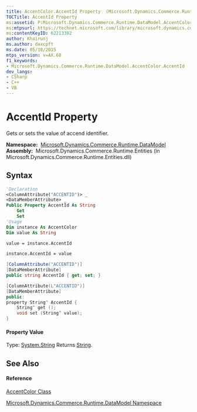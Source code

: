 ```yaml
---
title: AccentColor.AccentId Property  (Microsoft.Dynamics.Commerce.Runtime.DataModel)
TOCTitle: AccentId Property
ms:assetid: P:Microsoft.Dynamics.Commerce.Runtime.DataModel.AccentColor.AccentId
ms:mtpsurl: https://technet.microsoft.com/library/microsoft.dynamics.commerce.runtime.datamodel.accentcolor.accentid(v=AX.60)
ms:contentKeyID: 62213302
author: Khairunj
ms.author: daxcpft
ms.date: 05/18/2015
mtps_version: v=AX.60
f1_keywords:
- Microsoft.Dynamics.Commerce.Runtime.DataModel.AccentColor.AccentId
dev_langs:
- CSharp
- C++
- VB
---
```


# AccentId Property

Gets or sets the value of accend identifier.

**Namespace:**  [Microsoft.Dynamics.Commerce.Runtime.DataModel](microsoft-dynamics-commerce-runtime-datamodel-namespace.md)  
**Assembly:**  Microsoft.Dynamics.Commerce.Runtime.Entities (in Microsoft.Dynamics.Commerce.Runtime.Entities.dll)

## Syntax

``` vb
'Declaration
<ColumnAttribute("ACCENTID")> _
<DataMemberAttribute> _
Public Property AccentId As String
    Get
    Set
'Usage
Dim instance As AccentColor
Dim value As String

value = instance.AccentId

instance.AccentId = value
```

``` csharp
[ColumnAttribute("ACCENTID")]
[DataMemberAttribute]
public string AccentId { get; set; }
```

``` c++
[ColumnAttribute(L"ACCENTID")]
[DataMemberAttribute]
public:
property String^ AccentId {
    String^ get ();
    void set (String^ value);
}
```

#### Property Value

Type: [System.String](https://technet.microsoft.com/library/s1wwdcbf\(v=ax.60\))  
Returns [String](https://technet.microsoft.com/library/s1wwdcbf\(v=ax.60\)).  

## See Also

#### Reference

[AccentColor Class](accentcolor-class-microsoft-dynamics-commerce-runtime-datamodel.md)

[Microsoft.Dynamics.Commerce.Runtime.DataModel Namespace](microsoft-dynamics-commerce-runtime-datamodel-namespace.md)

